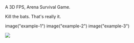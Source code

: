 A 3D FPS, Arena Survival Game.

Kill the bats. That's really it.

image("example-1")
image("example-2")
image("example-3")

<img src="example 2">
